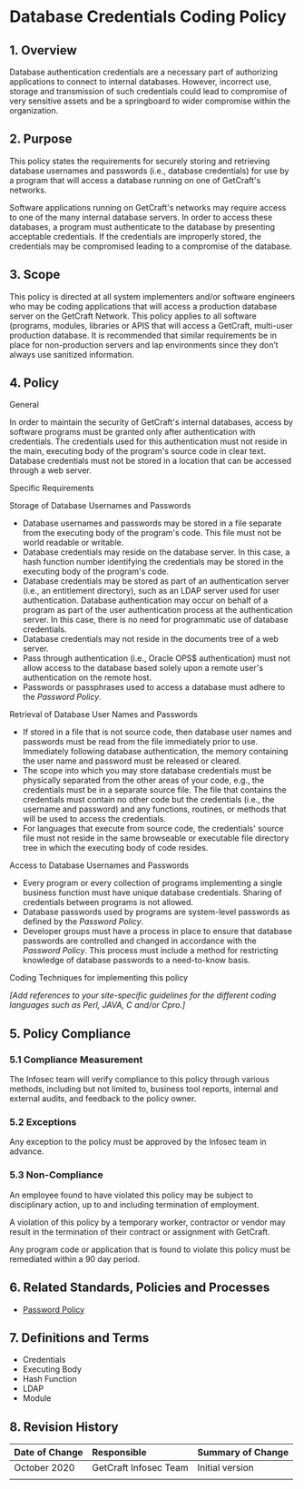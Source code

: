 # Database Credentials Coding Policy

## 1. Overview

Database authentication credentials are a necessary part of authorizing applications to connect to internal databases. However, incorrect use, storage and transmission of such credentials could lead to compromise of very sensitive assets and be a springboard to wider compromise within the organization.

## 2. Purpose

This policy states the requirements for securely storing and retrieving database usernames and passwords \(i.e., database credentials\) for use by a program that will access a database running on one of GetCraft's networks.

Software applications running on GetCraft's networks may require access to one of the many internal database servers. In order to access these databases, a program must authenticate to the database by presenting acceptable credentials. If the credentials are improperly stored, the credentials may be compromised leading to a compromise of the database.

## 3. Scope

This policy is directed at all system implementers and/or software engineers who may be coding applications that will access a production database server on the GetCraft Network. This policy applies to all software \(programs, modules, libraries or APIS that will access a GetCraft, multi-user production database. It is recommended that similar requirements be in place for non-production servers and lap environments since they don’t always use sanitized information.

## 4. Policy

General

In order to maintain the security of GetCraft's internal databases, access by software programs must be granted only after authentication with credentials. The credentials used for this authentication must not reside in the main, executing body of the program's source code in clear text. Database credentials must not be stored in a location that can be accessed through a web server.

Specific Requirements

Storage of Database Usernames and Passwords

* Database usernames and passwords may be stored in a file separate from the executing body of the program's code. This file must not be world readable or writable.
* Database credentials may reside on the database server. In this case, a hash function number identifying the credentials may be stored in the executing body of the program's code.
* Database credentials may be stored as part of an authentication server \(i.e., an entitlement directory\), such as an LDAP server used for user authentication. Database authentication may occur on behalf of a program as part of the user authentication process at the authentication server. In this case, there is no need for programmatic use of database credentials.
* Database credentials may not reside in the documents tree of a web server.
* Pass through authentication \(i.e., Oracle OPS$ authentication\) must not allow access to the database based solely upon a remote user's authentication on the remote host.
* Passwords or passphrases used to access a database must adhere to the _Password Policy_.

Retrieval of Database User Names and Passwords

* If stored in a file that is not source code, then database user names and passwords must be read from the file immediately prior to use. Immediately following database authentication, the memory containing the user name and password must be released or cleared.
* The scope into which you may store database credentials must be physically separated from the other areas of your code, e.g., the credentials must be in a separate source file. The file that contains the credentials must contain no other code but the credentials \(i.e., the username and password\) and any functions, routines, or methods that will be used to access the credentials.
* For languages that execute from source code, the credentials' source file must not reside in the same browseable or executable file directory tree in which the executing body of code resides.

Access to Database Usernames and Passwords

* Every program or every collection of programs implementing a single business function must have unique database credentials. Sharing of credentials between programs is not allowed.
* Database passwords used by programs are system-level passwords as defined by the _Password Policy_.
* Developer groups must have a process in place to ensure that database passwords are controlled and changed in accordance with the _Password Policy_. This process must include a method for restricting knowledge of database passwords to a need-to-know basis.

Coding Techniques for implementing this policy

_\[Add references to your site-specific guidelines for the different coding languages such as Perl, JAVA, C and/or Cpro.\]_

## 5. Policy Compliance

### 5.1 Compliance Measurement

The Infosec team will verify compliance to this policy through various methods, including but not limited to, business tool reports, internal and external audits, and feedback to the policy owner.

### 5.2 Exceptions

Any exception to the policy must be approved by the Infosec team in advance.

### 5.3 Non-Compliance

An employee found to have violated this policy may be subject to disciplinary action, up to and including termination of employment.

A violation of this policy by a temporary worker, contractor or vendor may result in the termination of their contract or assignment with GetCraft.

Any program code or application that is found to violate this policy must be remediated within a 90 day period.

## 6. Related Standards, Policies and Processes

* [Password Policy](../general/password-protection-policy.md)

## 7. Definitions and Terms

* Credentials
* Executing Body
* Hash Function
* LDAP
* Module

## 8. Revision History

| Date of Change | Responsible | Summary of Change |
| :--- | :--- | :--- |
| October 2020 | GetCraft Infosec Team | Initial version |
|  |  |  |

